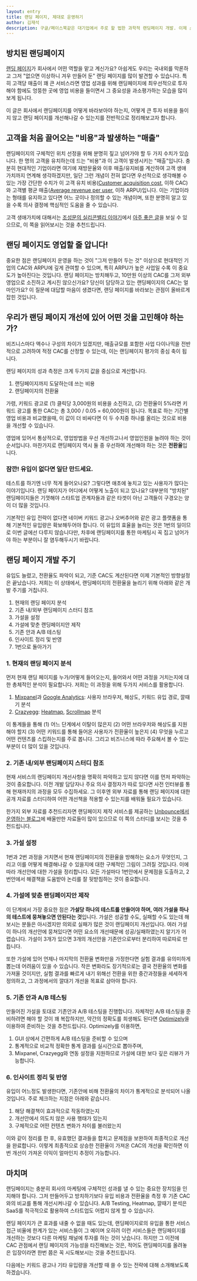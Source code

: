 ```yaml
---
layout: entry
title: 랜딩 페이지, 제대로 운영하기
author: 김재석
description: 구글/페이스북같은 대기업에서 주로 할 법한 과학적 랜딩페이지 개발. 이제 스타트업도 쉽게 할 수 있습니다. 스포카가 하는 랜딩페이지 개발 과정을 소개합니다.
---
```


## 방치된 랜딩페이지

[랜딩 페이지](http://ko.wikipedia.org/wiki/%EB%9E%9C%EB%94%A9_%ED%8E%98%EC%9D%B4%EC%A7%80_%EC%B5%9C%EC%A0%81%ED%99%94)가 회사에서 어떤 역할을 맡고 계신가요? 아쉽게도 우리는 국내외를 막론하고 그저 "없으면 이상하니 겨우 만들어 둔" 랜딩 페이지를 많이 발견할 수 있습니다. 특히 고객당 매출이 꽤 큰 서비스라면 영업 성과를 위해 랜딩페이지에 최우선적으로 투자해야 함에도 엉뚱한 곳에 영업 비용을 들이면서 그 중요성을 과소평가하는 모습을 많이 보게 됩니다.

이 글은 회사에서 랜딩페이지를 어떻게 바라보아야 하는지, 어떻게 큰 투자 비용을 들이지 않고 랜딩 페이지를 개선해나갈 수 있는지를 전반적으로 정리해보고자 합니다.

## 고객을 처음 끌어오는 "비용"과 발생하는 "매출"

랜딩페이지의 구체적인 위치 선정을 위해 분명히 짚고 넘어가야 할 두 가지 수치가 있습니다. 한 명의 고객을 유치하는데 드는 "비용"과 이 고객이 발생시키는 "매출"입니다. 충분히 현대적인 기업이라면 여기에 재방문율와 이후 매출/유지비를 계산하여 고객 생애 가치까지 연계해 생각하겠지만, 일단 그런 개념이 전혀 없다면 우선적으로 생각해볼 수 있는 가장 간단한 수치가 이 고객 유치 비용([Customer acquisition cost](http://en.wikipedia.org/wiki/Customer_acquisition_cost), 이하 CAC)와 고객별 평균 매출([Average revenue per user](http://en.wikipedia.org/wiki/Average_revenue_per_user), 이하 ARPU)입니다. 이는 기업이라는 형태를 유지하고 있다면 어느 곳이나 정의할 수 있는 개념이며, 또한 분명히 알고 있을 수록 의사 결정에 핵심적인 도움을 줄 수 있습니다.

고객 생애가치에 대해서는 [조성문의 실리콘밸리 이야기](http://sungmooncho.com/)에서 [아주 좋은 글](http://sungmooncho.com/2011/11/21/customer-lifetime-value/)을 보실 수 있으므로, 이 쪽을 읽어보시는 것을 추천드립니다.

## 랜딩 페이지도 영업할 줄 압니다!

중요한 점은 랜딩페이지 운영을 하는 것이 "그저 만들어 두는 것" 이상으로 현대적인 기업의 CAC와 ARPU에 깊게 관여할 수 있으며, 특히 ARPU가 높은 사업일 수록 이 중요도가 높아진다는 것입니다. 랜딩 페이지는 방치해두고, 10만원 이상의 CAC를 그저 외부 영업으로 소진하고 계시진 않으신가요? 당신이 담당하고 있는 랜딩페이지의 CAC는 얼마인가요? 이 질문에 대답할 마음이 생겼다면, 랜딩 페이지를 바라보는 관점이 올바르게 잡힌 것입니다.

## 우리가 랜딩 페이지 개선에 있어 어떤 것을 고민해야 하는가?

비즈니스마다 액수나 구성의 차이가 있겠지만, 매출규모를 포함한 사업 다이나믹을 전반적으로 고려하여 적정 CAC를 산정할 수 있는데, 이는 랜딩페이지 평가의 중심 축이 됩니다.

랜딩 페이지의 성과 측정은 크게 두가지 값을 중심으로 계산합니다.

  1. 랜딩페이지까지 도달하는데 쓰는 비용
  2. 랜딩페이지의 전환율

가령, 키워드 광고로 (1) 클릭당 3,000원의 비용을 소진하고, (2) 전환율이 5%라면 키워드 광고를 통한 CAC는 총 3,000 / 0.05 = 60,000원이 됩니다. 목표로 하는 기간별 영업 비용과 비교했을때, 이 값이 더 비싸다면 이 두 수치중 하나를 올리는 것으로 비용을 개선할 수 있습니다.

영업에 있어서 통상적으로, 영업방법을 우선 개선하고나서 영업인원을 늘려야 하는 것이 순서입니다. 마찬가지로 랜딩페이지 역시 둘 중 우선하여 개선해야 하는 것은 **전환율**입니다.

### 잠깐! 유입이 없다면 일단 만드세요.

테스트를 하기엔 너무 적게 들어오나요? 그렇다면 애초에 놓치고 있는 사용자가 많다는 이야기입니다. 랜딩 페이지가 어디에서 어떻게 노출이 되고 있나요? 대부분의 "방치된" 랜딩페이지들은 기껏해야 스타트업 관계자들과 같은 타겟이 아닌 고객들이 구경오는 양이 더 많을 것입니다.

기본적인 유입 전략이 없다면 네이버 키워드 광고나 오버추어와 같은 광고 플랫폼을 통해 기본적인 유입량은 확보해두어야 합니다. 이 유입의 효율을 늘리는 것은 1번의 일이므로 이번 글에선 다루지 않습니다만, 차후에 랜딩페이지를 통한 마케팅시 꼭 집고 넘어가야 하는 부분이니 잘 염두해두시기 바랍니다.

## 랜딩 페이지 개발 주기

유입도 늘렸고, 전환율도 파악이 되고, 기준 CAC도 계산된다면 이제 기본적인 방향설정은 끝났습니다. 저희는 이 상태에서, 랜딩페이지의 전환율을 늘리기 위해 아래와 같은 개발 주기를 거칩니다.

  1. 현재의 랜딩 페이지 분석
  2. 기존 내/외부 랜딩페이지 스터디 참조
  3. 가설을 설정
  4. 가설에 맞춘 랜딩페이지안 제작
  5. 기존 안과 A/B 테스팅
  6. 인사이트 정리 및 반영
  7. 1번으로 돌아가기

### 1. 현재의 랜딩 페이지 분석

먼저 현재 랜딩 페이지를 누가/어떻게 들어오는지, 들어와서 어떤 과정을 거치는지에 대한 총체적인 분석이 필요합니다. 저희는 이 과정을 위해 두가지 서비스를 활용합니다.

  1. [Mixpanel](http://mixpanel.com/)과 [Google Analytics](https://www.google.com/analytics): 사용자 브라우저, 해상도, 키워드 유입 경로, 깔때기 분석
  2. [Crazyegg](http://crazyegg.com/): [Heatmap](http://en.wikipedia.org/wiki/Heat_map), [Scrollmap](http://www.crazyegg.com/training_center/tutorial/Scrollmaps) 분석

  이 통계들을 통해 (1) 어느 단계에서 이탈이 많은지 (2) 어떤 브라우저와 해상도를 지원해야 할지 (3) 어떤 키워드를 통해 들어온 사용자가 전환율이 높은지 (4) 무엇을 누르고 어떤 컨텐츠를 스킵하는지를 주로 봅니다. 그리고 비즈니스에 따라 주요해서 볼 수 있는 부분이 더 많이 있을 것입니다.

### 2. 기존 내/외부 랜딩페이지 스터디 참조

현재 서비스의 랜딩페이지 개선사항을 명확히 파악하고 있지 않다면 이를 먼저 파악하는 것이 중요합니다. 이전 개발 담당자나 주요 의사 결정자가 따로 있다면 사전 인터뷰를 통해 현재까지의 과정을 모두 수집하세요. 그 이후엔 외부 자료를 통해 랜딩 페이지에 대한 공개 자료를 스터디하여 어떤 개선책을 적용할 수 있는지를 배워둘 필요가 있습니다.

한가지 외부 자료를 추천드리자면 랜딩페이지 제작 서비스를 제공하는 [Unbounce에서 운영하는 블로그](http://unbounce.com/blog/)에 배울만한 자료들이 많이 있으므로 이 쪽의 스터디를 보시는 것을 추천드립니다.

### 3. 가설 설정

1번과 2번 과정을 거치면서 현재 랜딩페이지의 전환율을 방해하는 요소가 무엇인지, 그리고 이를 어떻게 해결해나갈 수 있을지에 대한 구체적인 그림이 그려질 것입니다. 이에 따라 개선안에 대한 가설을 정리합니다. 모든 가설마다 1번안에서 문제점을 도출하고, 2번안에서 해결책을 도움받아 논리를 잘 뒷받침하는 것이 중요합니다.

### 4. 가설에 맞춘 랜딩페이지안 제작

이 단계에서 가장 중요한 점은 **가설당 하나의 테스트를 만들어야 하며, 여러 가설을 하나의 테스트에 뭉쳐놓으면 안된다는 것**입니다. 가설은 성공할 수도, 실패할 수도 있는데 해보시는 분들은 아시겠지만 의외로 실패가 많은 것이 랜딩페이지 개선입니다. 여러 가설이 하나의 개선안에 뭉쳐있다면 어떤 요소의 개선때문에 성공/실패하였는지 알기가 어렵습니다. 가설이 3개가 있으면 3개의 개선안을 기존안으로부터 분리하여 따로따로 만듭니다.

또한 가설에 있어 언제나 마지막의 전환율 변화만을 가정한다면 실험 결과를 유의미하게 뽑는데 어려움이 있을 수 있습니다. 작은 변화라도 장기적으로는 결국 전환율의 변화를 가져올 것이지만, 실험 결과를 빠르게 내기 위해선 전환을 위한 중간과정들을 세세하게 정의하고, 그 과정에서의 깔대기 개선을 목표로 삼아야 합니다.

### 5. 기존 안과 A/B 테스팅

만들어진 가설을 토대로 기존안과 A/B 테스팅을 진행합니다. 자체적인 A/B 테스팅을 준비하려면 해야 할 것이 꽤 복잡하지만, 약간의 정확도를 희생해도 된다면 [Optimizely](http://optimizely.com/)을 이용하여 준비하는 것을 추천드립니다. Optimizely를 이용하면,

  1. GUI 상에서 간편하게 A/B 테스팅을 준비할 수 있으며
  2. 통계적으로 비교적 정확한 통계 결과를 실시간으로 뽑아주며,
  3. Mixpanel, Crazyegg와 연동 설정을 지원하므로 가설에 대한 보다 깊은 리뷰가 가능합니다.

### 6. 인사이트 정리 및 반영

유입이 어느정도 발생한다면, 기존안에 비해 전환율의 차이가 통계적으로 분석되어 나올 것입니다. 주로 체크하는 지점은 아래와 같습니다.

  1. 해당 해결책이 효과적으로 작동하였는지
  2. 개선안에서 의도치 않은 사용 행태가 있는지
  3. 구체적으로 어떤 컨텐츠 변화가 차이를 불러왔는지

이와 같이 정리를 한 후, 유효했던 결과들을 합치고 문제점을 보완하여 최종적으로 개선을 완료합니다. 이렇게 최종적으로 상승한 전환율이 가져온 CAC의 개선을 확인하면 이번 개선이 가져온 이익이 얼마인지 추정이 가능합니다.

## 마치며

랜딩페이지는 충분히 회사의 마케팅에 구체적인 성과를 낼 수 있는 중요한 장치임을 인지해야 합니다. 그저 만들어두고 방치하기보다 유입 비용과 전환율을 측정 후 기존 CAC와의 비교를 통해 개선시켜나갈 수 있습니다. A/B Testing, Heatmap, 깔때기 분석은 SaaS를 적극적으로 활용하여 스타트업도 어렵지 않게 할 수 있습니다.

랜딩 페이지가 큰 효과를 내줄 수 없을 때도 있는데, 랜딩페이지로의 유입을 통한 서비스 접근 비율에 한계가 있는 서비스들이 그 예이며 오히려 이런 서비스들은 랜딩페이지를 개선하는 것보다 다른 마케팅 채널에 투자를 하는 것이 낫습니다. 하지만 그 이전에 CAC 관점에서 랜딩 페이지의 가능성을 타진해보는 것은, 적어도 랜딩페이지를 올려놓은 입장이라면 한번 쯤은 꼭 시도해보시는 것을 추천드립니다.

다음에는 키워드 광고나 기타 유입량을 개선할 때 쓸 수 있는 전략에 대해 소개해보도록 하겠습니다.
